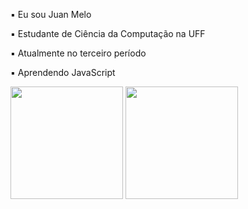 ▪︎ Eu sou Juan Melo

▪︎ Estudante de Ciência da Computação na UFF

▪︎ Atualmente no terceiro período

▪︎ Aprendendo JavaScript


 <img height="180em" src="https://github-readme-stats.vercel.app/api?username=MeloJu&show_icons=true&theme=tokyonight"/>    <img height="180em" src="https://github-readme-stats.vercel.app/api/top-langs/?username=MeloJu&layout=compact&theme=tokyonight"/>
